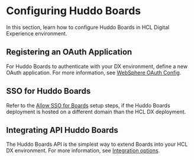 # Configuring Huddo Boards

In this section, learn how to configure Huddo Boards in HCL Digital Experience environment.

## Registering an OAuth Application

For Huddo Boards to authenticate with your DX environment, define a new OAuth application. For more information, see [WebSphere OAuth Config](https://docs.huddo.com/boards/dx/auth/websphere/).

## SSO for Huddo Boards

Refer to the [Allow SSO for Boards](https://docs.huddo.com/boards/dx/auth/sso/) setup steps, if the Huddo Boards deployment is hosted on a different domain than the HCL DX deployment.

## Integrating API Huddo Boards

The Huddo Boards API is the simplest way to extend Boards into your HCL DX environment. For more information, see [Integration options](https://docs.huddo.com/boards/dx/#integration-options).